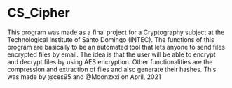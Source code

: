 # CS_Cipher
This program was made as a final project for a Cryptography subject at the Technological Institute of Santo Domingo (INTEC). The functions of this program are basically to be an automated tool that lets anyone to send files encrypted files by email. The idea is that the user will be able to encrypt and decrypt files by using AES encryption. Other functionalities are the compression and extraction of files and also generate their hashes. 
This was made by @ces95 and @Moonzxxi on April, 2021
